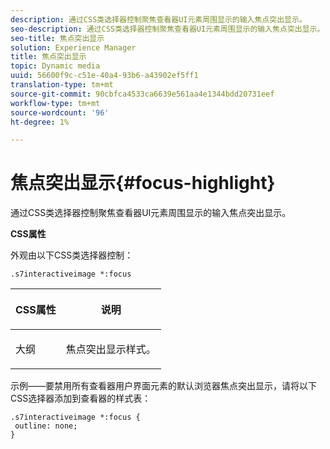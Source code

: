 ```yaml
---
description: 通过CSS类选择器控制聚焦查看器UI元素周围显示的输入焦点突出显示。
seo-description: 通过CSS类选择器控制聚焦查看器UI元素周围显示的输入焦点突出显示。
seo-title: 焦点突出显示
solution: Experience Manager
title: 焦点突出显示
topic: Dynamic media
uuid: 56600f9c-c51e-40a4-93b6-a43902ef5ff1
translation-type: tm+mt
source-git-commit: 90cbfca4533ca6639e561aa4e1344bdd20731eef
workflow-type: tm+mt
source-wordcount: '96'
ht-degree: 1%

---
```



# 焦点突出显示{#focus-highlight}

通过CSS类选择器控制聚焦查看器UI元素周围显示的输入焦点突出显示。

<!--<a id="section_061E550C1C1D4DB2BD663A898895B38C"></a>-->

**CSS属性**

外观由以下CSS类选择器控制：

```
.s7interactiveimage *:focus
```

<table id="table_94EE3F5BBE4547C0B4943471CEE7EDE4"> 
 <thead> 
  <tr> 
   <th colname="col1" class="entry"> <p> CSS属性 </p> </th> 
   <th colname="col2" class="entry"> <p>说明 </p> </th> 
  </tr> 
 </thead>
 <tbody> 
  <tr> 
   <td colname="col1"> <p> <span class="codeph"> 大纲  </span> </p> </td> 
   <td colname="col2"> <p>焦点突出显示样式。 </p> </td> 
  </tr> 
 </tbody> 
</table>

示例——要禁用所有查看器用户界面元素的默认浏览器焦点突出显示，请将以下CSS选择器添加到查看器的样式表：

```
.s7interactiveimage *:focus { 
 outline: none; 
}
```

